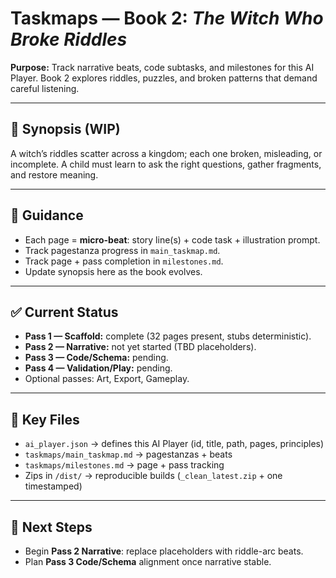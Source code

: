 # Taskmaps — Book 2: *The Witch Who Broke Riddles*

**Purpose:** Track narrative beats, code subtasks, and milestones for this AI Player.
Book 2 explores riddles, puzzles, and broken patterns that demand careful listening.

---

## 📖 Synopsis (WIP)

A witch’s riddles scatter across a kingdom; each one broken, misleading, or incomplete.
A child must learn to ask the right questions, gather fragments, and restore meaning.

---

## 🧭 Guidance

- Each page = **micro-beat**: story line(s) + code task + illustration prompt.
- Track pagestanza progress in `main_taskmap.md`.
- Track page + pass completion in `milestones.md`.
- Update synopsis here as the book evolves.

---

## ✅ Current Status

- **Pass 1 — Scaffold:** complete (32 pages present, stubs deterministic).
- **Pass 2 — Narrative:** not yet started (TBD placeholders).
- **Pass 3 — Code/Schema:** pending.
- **Pass 4 — Validation/Play:** pending.
- Optional passes: Art, Export, Gameplay.

---

## 📂 Key Files

- `ai_player.json` → defines this AI Player (id, title, path, pages, principles)
- `taskmaps/main_taskmap.md` → pagestanzas + beats
- `taskmaps/milestones.md` → page + pass tracking
- Zips in `/dist/` → reproducible builds (`_clean_latest.zip` + one timestamped)

---

## 🔮 Next Steps

- Begin **Pass 2 Narrative**: replace placeholders with riddle-arc beats.
- Plan **Pass 3 Code/Schema** alignment once narrative stable.
